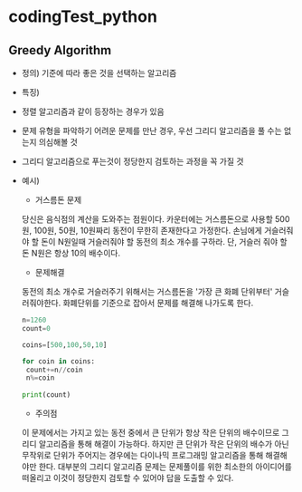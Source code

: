 # codingTest_python

## Greedy Algorithm

* 정의) 기준에 따라 좋은 것을 선택하는 알고리즘

* 특징)
 
 * 정렬 알고리즘과 같이 등장하는 경우가 있음
 
 * 문제 유형을 파악하기 어려운 문제를 만난 경우, 우선 그리디 알고리즘을 풀 수는 없는지 의심해볼 것
 
 * 그리디 알고리즘으로 푸는것이 정당한지 검토하는 과정을 꼭 가질 것

* 예시)

  * 거스름돈 문제
  
  당신은 음식점의 계산을 도와주는 점원이다. 카운터에는 거스름돈으로 사용할 500원, 100원, 50원, 10원짜리 동전이 무한히 존재한다고 가정한다.
  손님에게 거슬러줘야 할 돈이 N원일때 거슬러줘야 할 동전의 최소 개수를 구하라. 단, 거슬러 줘야 할 돈 N원은 항상 10의 배수이다.
  
   * 문제해결
   
   동전의 최소 개수로 거슬러주기 위해서는 거스름돈을 '가장 큰 화폐 단위부터' 거슬러줘야한다.
   화폐단위를 기준으로 잡아서 문제를 해결해 나가도록 한다.
   
   ``` Python
   n=1260
   count=0
   
   coins=[500,100,50,10]
   
   for coin in coins:
    count+=n//coin
    n%=coin
    
   print(count)
   
   ```
   
   * 주의점
   
   이 문제에서는 가지고 있는 동전 중에서 큰 단위가 항상 작은 단위의 배수이므로 그리디 알고리즘을 통해 해결이 가능하다.
   하지만 큰 단위가 작은 단위의 배수가 아닌 무작위로 단위가 주어지는 경우에는 다이나믹 프로그래밍 알고리즘을 통해 해결해야만 한다.
   대부분의 그리디 알고리즘 문제는 문제풀이를 위한 최소한의 아이디어를 떠올리고 이것이 정당한지 검토할 수 있어야 답을 도출할 수 있다.
    
    
    
  

